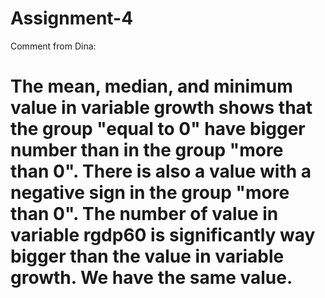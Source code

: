 # Assignment-4

Comment from Dina:
# The mean, median, and minimum value in variable growth shows that the group "equal to 0" have bigger number than in the group "more than 0". There is also a value with a negative sign in the group "more than 0". The number of value in variable rgdp60 is significantly way bigger than the value in variable growth. We have the same value.